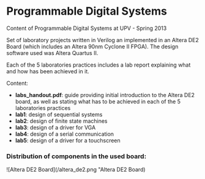 # Programmable Digital Systems
Content of Programmable Digital Systems at UPV - Spring 2013

Set of laboratory projects written in Verilog an implemented in an Altera DE2 Board (which includes an Altera 90nm Cyclone II FPGA). The design software used was Altera Quartus II.

Each of the 5 laboratories practices includes a lab report explaining what and how has been achieved in it.

Content:
- **labs_handout.pdf**: guide providing initial introduction to the Altera DE2 board, as well as stating what has to be achieved in each of the 5 laboratories practices
- **lab1**: design of sequential systems
- **lab2**: design of finite state machines
- **lab3**: design of a driver for VGA
- **lab4**: design of a serial communication
- **lab5**: design of a driver for a touchscreen
 
### Distribution of components in the used board:
![Altera DE2 Board](/altera_de2.png "Altera DE2 Board)

